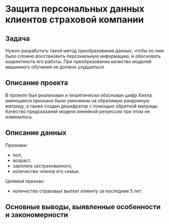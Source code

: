 # Защита персональных данных клиентов страховой компании

## Задача
Нужно разработать такой метод преобразования данных, чтобы по ним было сложно восстановить персональную информацию, и обосновать корректность его работы. При преобразовании качество моделей машинного обучения не должно ухудшиться.

## Описание проекта
В проекте был реализован и теоретически обоснован шифр Хилла: имеющиеся признаки были умножены на обратимую рандомную матрицу, а также создан дешифратор с помощью обратной матрицы. Качество предсказаний модели линейной регрессии при этом не изменилось.

## Описание данных 
Признаки:

- пол,
- возраст,
- зарплата застрахованного,
- количество членов его семьи.

Целевой признак:

- количество страховых выплат клиенту за последние 5 лет.

## Основные выводы, выявленные особенности и закономерности

